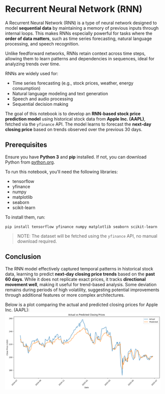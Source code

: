 # Recurrent Neural Network (RNN)

A Recurrent Neural Network (RNN) is a type of neural network designed to model **sequential data** by maintaining a memory of previous inputs through internal loops. This makes RNNs especially powerful for tasks where the **order of data matters**, such as time series forecasting, natural language processing, and speech recognition.

Unlike feedforward networks, RNNs retain context across time steps, allowing them to learn patterns and dependencies in sequences, ideal for analyzing trends over time.

RNNs are widely used for:
- Time series forecasting (e.g., stock prices, weather, energy consumption)
- Natural language modeling and text generation
- Speech and audio processing
- Sequential decision making

The goal of this notebook is to develop an **RNN-based stock price prediction model** using historical stock data from **Apple Inc. (AAPL)**, fetched via the `yfinance` API. The model learns to forecast the **next-day closing price** based on trends observed over the previous 30 days.

## Prerequisites

Ensure you have **Python 3** and **pip** installed. If not, you can download Python from [python.org](https://www.python.org/).

To run this notebook, you'll need the following libraries:
- tensorflow
- yfinance
- numpy
- matplotlib
- seaborn
- scikit-learn

To install them, run:
```
pip install tensorflow yfinance numpy matplotlib seaborn scikit-learn
```
> NOTE: The dataset will be fetched using the `yfinance` API, no manual download required.

## Conclusion

The RNN model effectively captured temporal patterns in historical stock data, learning to predict **next-day closing price trends** based on the **past 60 days**. While it does not replicate exact prices, it tracks **directional movement well**, making it useful for trend-based analysis. Some deviation remains during periods of high volatility, suggesting potential improvements through additional features or more complex architectures.

Below is a plot comparing the actual and predicted closing prices for Apple Inc. (AAPL):
![Actual vs Predicted Closing Prices](result/rnn_prediction.png)
